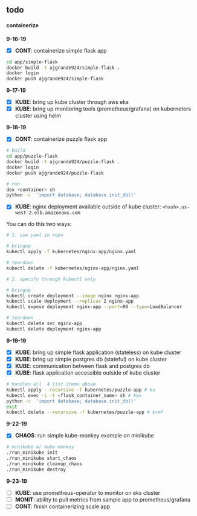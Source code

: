 ## todo

#### containerize

**9-16-19**
  
  - [x] **CONT**: containerize simple flask app
  
  ```sh
  cd app/simple-flask
  docker build -t ajgrande924/simple-flask .
  docker login
  docker push ajgrande924/simple-flask
  ```

**9-17-19**

  - [x] **KUBE**: bring up kube cluster through aws eks
  - [x] **KUBE**: bring up monitoring tools (prometheus/grafana) on kuberneters cluster using helm

**9-18-19**

  - [x] **CONT**: containerize puzzle flask app

  ```sh
  # build
  cd app/puzzle-flask
  docker build -t ajgrande924/puzzle-flask .
  docker login
  docker push ajgrande924/puzzle-flask

  # run
  dex <container> sh
  python -c  'import database; database.init_db()'
  ```

  - [x] **KUBE**: nginx deployment available outside of kube cluster: `<hash>.us-west-2.elb.amazonaws.com`

  You can do this two ways:

  ```sh
  # 1. use yaml in repo
  
  # bringup
  kubectl apply -f kubernetes/nginx-app/nginx.yaml
  
  # teardown
  kubectl delete -f kubernetes/nginx-app/nginx.yaml

  # 2. specify through kubectl only
  
  # bringup
  kubectl create deployment --image nginx nginx-app
  kubectl scale deployment --replicas 2 nginx-app
  kubectl expose deployment nginx-app --port=80 --type=LoadBalancer
  
  # teardown
  kubectl delete svc nginx-app
  kubectl delete deployment nginx-app
  ```

**9-19-19**
  
  - [x] **KUBE**: bring up simple flask application (stateless) on kube cluster
  - [x] **KUBE**: bring up simple postgres db (stateful) on kube cluster
  - [x] **KUBE**: communication between flask and postgres db
  - [x] **KUBE**: flask application accessible outside of kube cluster

  ```sh
  # handles all  4 list items above
  kubectl apply --recursive -f kubernetes/puzzle-app # ka
  kubectl exec -i -t <flask_container_name> sh # kex
  python -c  'import database; database.init_db()'
  exit
  kubectl delete --recursive -f kubernetes/puzzle-app # krmf
  ```

**9-22-19**

  - [x] **CHAOS**: run simple kube-monkey example on minikube

  ```sh
  # minikube w/ kube monkey
  ./run_minikube init
  ./run_minikube start_chaos
  ./run_minikube cleanup_chaos
  ./run_minikube destroy
  ```

**9-23-19**

  - [ ] **KUBE**: use prometheus-operator to monitor on eks cluster
  - [ ] **MONIT**: ability to pull metrics from sample app to prometheus/grafana
  - [ ] **CONT**: finish containerizing scale app
